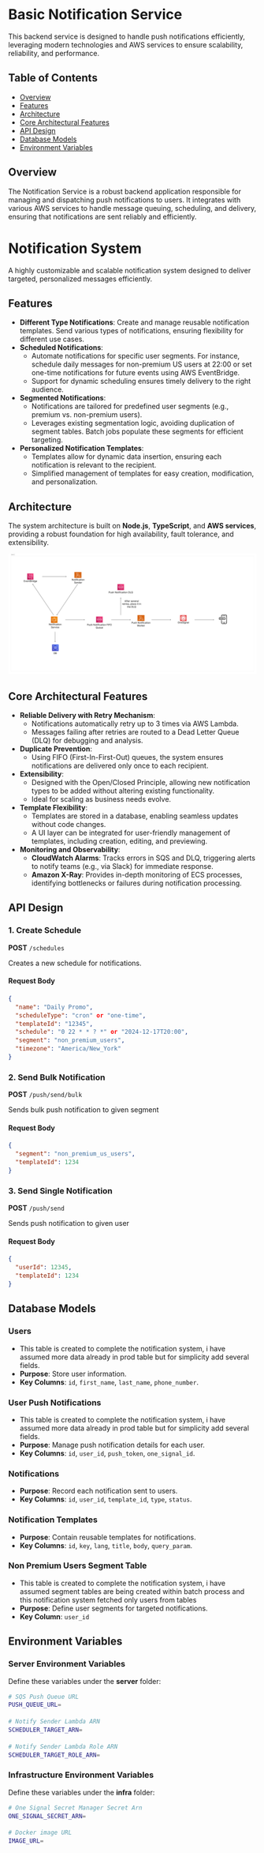 # Basic Notification Service

This backend service is designed to handle push notifications efficiently, leveraging modern technologies and AWS services to ensure scalability, reliability, and performance.

## Table of Contents

- [Overview](#overview)
- [Features](#features)
- [Architecture](#architecture)
- [Core Architectural Features](#core-architectural-features)
- [API Design](#api-design)
- [Database Models](#database-models)
- [Environment Variables](#environment-variables)

## Overview

The Notification Service is a robust backend application responsible for managing and dispatching push notifications to users. It integrates with various AWS services to handle message queuing, scheduling, and delivery, ensuring that notifications are sent reliably and efficiently.

# Notification System

A highly customizable and scalable notification system designed to deliver targeted, personalized messages efficiently.

## Features

- **Different Type Notifications**: Create and manage reusable notification templates. Send various types of notifications, ensuring flexibility for different use cases.
- **Scheduled Notifications**:
  - Automate notifications for specific user segments. For instance, schedule daily messages for non-premium US users at 22:00 or set one-time notifications for future events using AWS EventBridge.
  - Support for dynamic scheduling ensures timely delivery to the right audience.
- **Segmented Notifications**:
  - Notifications are tailored for predefined user segments (e.g., premium vs. non-premium users).
  - Leverages existing segmentation logic, avoiding duplication of segment tables. Batch jobs populate these segments for efficient targeting.
- **Personalized Notification Templates**:
  - Templates allow for dynamic data insertion, ensuring each notification is relevant to the recipient.
  - Simplified management of templates for easy creation, modification, and personalization.

## Architecture

The system architecture is built on **Node.js**, **TypeScript**, and **AWS services**, providing a robust foundation for high availability, fault tolerance, and extensibility.

![Architecture Diagram](architecture-diagram.png)

## Core Architectural Features

- **Reliable Delivery with Retry Mechanism**:
  - Notifications automatically retry up to 3 times via AWS Lambda.
  - Messages failing after retries are routed to a Dead Letter Queue (DLQ) for debugging and analysis.
- **Duplicate Prevention**:
  - Using FIFO (First-In-First-Out) queues, the system ensures notifications are delivered only once to each recipient.
- **Extensibility**:
  - Designed with the Open/Closed Principle, allowing new notification types to be added without altering existing functionality.
  - Ideal for scaling as business needs evolve.
- **Template Flexibility**:
  - Templates are stored in a database, enabling seamless updates without code changes.
  - A UI layer can be integrated for user-friendly management of templates, including creation, editing, and previewing.
- **Monitoring and Observability**:
  - **CloudWatch Alarms**: Tracks errors in SQS and DLQ, triggering alerts to notify teams (e.g., via Slack) for immediate response.
  - **Amazon X-Ray**: Provides in-depth monitoring of ECS processes, identifying bottlenecks or failures during notification processing.

## API Design

### 1. **Create Schedule**

**POST** `/schedules`

Creates a new schedule for notifications.

#### Request Body

```json
{
  "name": "Daily Promo",
  "scheduleType": "cron" or "one-time",
  "templateId": "12345",
  "schedule": "0 22 * * ? *" or "2024-12-17T20:00",
  "segment": "non_premium_users",
  "timezone": "America/New_York"
}
```

### 2. **Send Bulk Notification**

**POST** `/push/send/bulk`

Sends bulk push notification to given segment

#### Request Body

```json
{
  "segment": "non_premium_us_users",
  "templateId": 1234
}
```

### 3. **Send Single Notification**

**POST** `/push/send`

Sends push notification to given user

#### Request Body

```json
{
  "userId": 12345,
  "templateId": 1234
}
```

## Database Models

### Users

- This table is created to complete the notification system, i have assumed more data already in prod table but for simplicity add several fields.
- **Purpose**: Store user information.
- **Key Columns**: `id`, `first_name`, `last_name`, `phone_number`.

### User Push Notifications

- This table is created to complete the notification system, i have assumed more data already in prod table but for simplicity add several fields.
- **Purpose**: Manage push notification details for each user.
- **Key Columns**: `id`, `user_id`, `push_token`, `one_signal_id`.

### Notifications

- **Purpose**: Record each notification sent to users.
- **Key Columns**: `id`, `user_id`, `template_id`, `type`, `status`.

### Notification Templates

- **Purpose**: Contain reusable templates for notifications.
- **Key Columns**: `id`, `key`, `lang`, `title`, `body`, `query_param`.

### Non Premium Users Segment Table

- This table is created to complete the notification system, i have assumed segment tables are being created within batch process and this notification system fetched only users from tables
- **Purpose**: Define user segments for targeted notifications.
- **Key Column**: `user_id`

## Environment Variables

### Server Environment Variables

Define these variables under the **server** folder:

```bash
# SQS Push Queue URL
PUSH_QUEUE_URL=

# Notify Sender Lambda ARN
SCHEDULER_TARGET_ARN=

# Notify Sender Lambda Role ARN
SCHEDULER_TARGET_ROLE_ARN=
```

### Infrastructure Environment Variables

Define these variables under the **infra** folder:

```bash
# One Signal Secret Manager Secret Arn
ONE_SIGNAL_SECRET_ARN=

# Docker image URL
IMAGE_URL=
```
